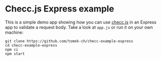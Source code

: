 # Checc.js Express example

This is a simple demo app showing how you can use [checc.js](https://github.com/tomek-ch/checc.js) in an Express app to validate a request body. Take a look at `app.js` or run it on your own machine:

```
git clone https://github.com/tomek-ch/checc-example-express
cd checc-example-express
npm ci
npm start
```

